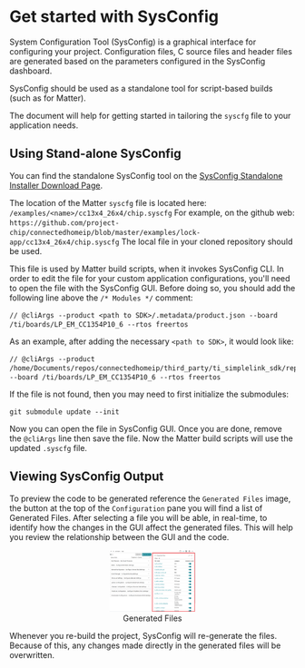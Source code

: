# Get started with SysConfig

System Configuration Tool (SysConfig) is a graphical interface for configuring
your project. Configuration files, C source files and header files are generated
based on the parameters configured in the SysConfig dashboard.

SysConfig should be used as a standalone tool for script-based builds (such as
for Matter).

The document will help for getting started in tailoring the `syscfg` file to
your application needs.

## Using Stand-alone SysConfig

You can find the standalone SysConfig tool on the
[SysConfig Standalone Installer Download Page](https://www.ti.com/tool/SYSCONFIG).

The location of the Matter `syscfg` file is located here:
`/examples/<name>/cc13x4_26x4/chip.syscfg` For example, on the github web:
`https://github.com/project-chip/connectedhomeip/blob/master/examples/lock-app/cc13x4_26x4/chip.syscfg`
The local file in your cloned repository should be used.

This file is used by Matter build scripts, when it invokes SysConfig CLI. In
order to edit the file for your custom application configurations, you'll need
to open the file with the SysConfig GUI. Before doing so, you should add the
following line above the `/* Modules */` comment:

```
// @cliArgs --product <path to SDK>/.metadata/product.json --board /ti/boards/LP_EM_CC1354P10_6 --rtos freertos
```

As an example, after adding the necessary `<path to SDK>`, it would look like:

```
// @cliArgs --product /home/Documents/repos/connectedhomeip/third_party/ti_simplelink_sdk/repo_cc13xx_cc26xx/.metadata/product.json --board /ti/boards/LP_EM_CC1354P10_6 --rtos freertos
```

If the file is not found, then you may need to first initialize the submodules:

```
git submodule update --init
```

Now you can open the file in SysConfig GUI. Once you are done, remove the
`@cliArgs` line then save the file. Now the Matter build scripts will use the
updated `.syscfg` file.

## Viewing SysConfig Output

To preview the code to be generated reference the `Generated Files` image, the
button at the top of the `Configuration` pane you will find a list of Generated
Files. After selecting a file you will be able, in real-time, to identify how
the changes in the GUI affect the generated files. This will help you review the
relationship between the GUI and the code.

<div style="text-align: center;">
  <img src="images/generated_files_ble.png" alt="Generated Files" width=30%>
  <div class="caption">Generated Files</div>
</div>

Whenever you re-build the project, SysConfig will re-generate the files. Because
of this, any changes made directly in the generated files will be overwritten.
